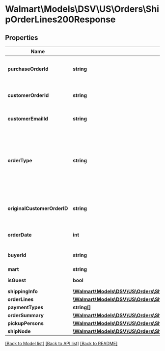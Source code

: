 # Walmart\Models\DSV\US\Orders\ShipOrderLines200Response

## Properties

Name | Type | Description | Notes
------------ | ------------- | ------------- | -------------
**purchaseOrderId** | **string** | A unique ID associated with the seller's purchase order |
**customerOrderId** | **string** | A unique ID associated with the sales order for specified customer |
**customerEmailId** | **string** | The email address of the customer for the sales order |
**orderType** | **string** | Specifies if the order is a regular order or replacement order. Possible values are REGULAR or REPLACEMENT. Provided in response only if query parameter replacementInfo=true. | [optional]
**originalCustomerOrderID** | **string** | customer order ID of the original customer order on which the replacement is created. | [optional]
**orderDate** | **int** | The date the customer submitted the sales order |
**buyerId** | **string** | Unique ID associated with the specified buyer | [optional]
**mart** | **string** | Mart information | [optional]
**isGuest** | **bool** | Indicates a guest customer | [optional]
**shippingInfo** | [**\Walmart\Models\DSV\US\Orders\ShipOrderLines200ResponseShippingInfo**](ShipOrderLines200ResponseShippingInfo.md) |  |
**orderLines** | [**\Walmart\Models\DSV\US\Orders\ShipOrderLines200ResponseOrderLines**](ShipOrderLines200ResponseOrderLines.md) |  |
**paymentTypes** | **string[]** | Payment Types | [optional]
**orderSummary** | [**\Walmart\Models\DSV\US\Orders\ShipOrderLines200ResponseOrderSummary**](ShipOrderLines200ResponseOrderSummary.md) |  | [optional]
**pickupPersons** | [**\Walmart\Models\DSV\US\Orders\ShipOrderLines200ResponsePickupPersonsInner[]**](ShipOrderLines200ResponsePickupPersonsInner.md) | List of pickup persons | [optional]
**shipNode** | [**\Walmart\Models\DSV\US\Orders\ShipOrderLines200ResponseShipNode**](ShipOrderLines200ResponseShipNode.md) |  | [optional]


[[Back to Model list]](./) [[Back to API list]](../../../../../README.md#supported-apis) [[Back to README]](../../../../../README.md)
